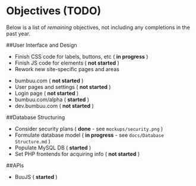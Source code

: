 Objectives (TODO)
=================

Below is a list of _remaining_ objectives, not including any completions in the past year.


##User Interface and Design
* Finish CSS code for labels, buttons, etc ( **in progress** )
* Finish JS code for elements ( **not started** )
* Rework new site-specific pages and areas
 - bumbuu.com ( **not started** )
 - User pages and settings ( **not started** )
 - Login page ( **not started** )
 - bumbuu.com/alpha ( **started** )
 - dev.bumbuu.com ( **not started** )

##Database Structuring
* Consider security plans ( **done** - see `mockups/security.png` )
* Formulate database model ( **in progress** - see `docs/Database Structure.md` )
* Populate MySQL DB ( **started** )
* Set PHP frontends for acquiring info ( **not started** )

##APIs
* BuuJS ( **started** )


